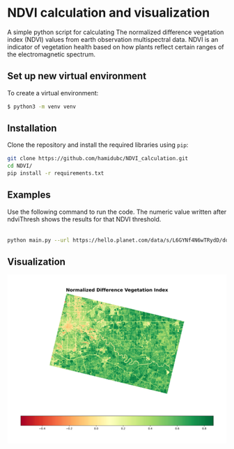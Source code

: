 # NDVI calculation and visualization

A simple python script for calculating The normalized difference vegetation index (NDVI) values from earth observation multispectral data. NDVI is an indicator of vegetation health based on how plants reflect certain ranges of the electromagnetic spectrum. 

## Set up new virtual environment
To create a virtual environment:

```bash
$ python3 -m venv venv

```

## Installation

Clone the repository and install the required libraries using ```pip```:

```bash
git clone https://github.com/hamidubc/NDVI_calculation.git
cd NDVI/
pip install -r requirements.txt
```

## Examples
Use the following command to run the code. The numeric value written after ndviThresh shows the results for that NDVI threshold.

```bash

python main.py --url https://hello.planet.com/data/s/L6GYNf4N6wTRydD/download/20210827_162545_60_2262_3B_AnalyticMS_8b.tif --ndviThresh 0

```
## Visualization

![Alt text](ndvi-image.jpg)
